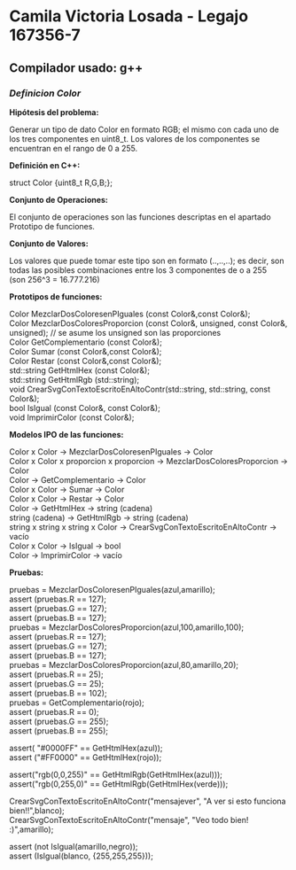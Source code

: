 # Camila Victoria Losada - Legajo 167356-7
## Compilador usado: g++
### *Definicion Color*

**Hipótesis del problema:**  

Generar un tipo de dato Color en formato RGB; el mismo con cada uno de los tres componentes en uint8_t. Los valores de los componentes se encuentran en el rango de 0 a 255.

**Definición en C++:**  

struct Color {uint8_t R,G,B;};


**Conjunto de Operaciones:**  

El conjunto de operaciones son las funciones descriptas en el apartado Prototipo de funciones.  

**Conjunto de Valores:**  

Los valores que puede tomar este tipo son en formato (..,..,..); es decir, son todas las posibles combinaciones entre los 3 componentes de o a 255  
(son 256^3 = 16.777.216)  

**Prototipos de funciones:**  

Color MezclarDosColoresenPIguales (const Color&,const Color&);  
Color MezclarDosColoresProporcion (const Color&, unsigned, const Color&, unsigned); // se asume los unsigned son las proporciones  
Color GetComplementario (const Color&);  
Color Sumar (const Color&,const Color&);  
Color Restar (const Color&,const Color&);  
std::string GetHtmlHex (const Color&);  
std::string GetHtmlRgb (std::string);  
void CrearSvgConTextoEscritoEnAltoContr(std::string, std::string, const Color&);  
bool IsIgual (const Color&, const Color&);  
void ImprimirColor (const Color&);  


**Modelos IPO de las funciones:**  

Color x Color -> MezclarDosColoresenPIguales -> Color  
Color x Color x proporcion x proporcion -> MezclarDosColoresProporcion -> Color  
Color -> GetComplementario -> Color  
Color x Color -> Sumar -> Color  
Color x Color -> Restar -> Color  
Color -> GetHtmlHex -> string (cadena)  
string (cadena) -> GetHtmlRgb -> string (cadena)  
string x string x string x Color -> CrearSvgConTextoEscritoEnAltoContr -> vacío  
Color x Color -> IsIgual -> bool  
Color -> ImprimirColor -> vacío  

**Pruebas:**  

pruebas = MezclarDosColoresenPIguales(azul,amarillo);  
assert (pruebas.R == 127);  
assert (pruebas.G == 127);  
assert (pruebas.B == 127);  
pruebas = MezclarDosColoresProporcion(azul,100,amarillo,100);  
assert (pruebas.R == 127);  
assert (pruebas.G == 127);  
assert (pruebas.B == 127);  
pruebas = MezclarDosColoresProporcion(azul,80,amarillo,20);  
assert (pruebas.R == 25);  
assert (pruebas.G == 25);  
assert (pruebas.B == 102);  
pruebas = GetComplementario(rojo);  
assert (pruebas.R == 0);  
assert (pruebas.G == 255);  
assert (pruebas.B == 255);  


assert( "#0000FF" == GetHtmlHex(azul));  
assert ("#FF0000" == GetHtmlHex(rojo));  


assert("rgb(0,0,255)" == GetHtmlRgb(GetHtmlHex(azul)));  
assert("rgb(0,255,0)" == GetHtmlRgb(GetHtmlHex(verde)));  

CrearSvgConTextoEscritoEnAltoContr("mensajever", "A ver si esto funciona bien!!",blanco);  
CrearSvgConTextoEscritoEnAltoContr("mensaje", "Veo todo bien! :)",amarillo);  

assert (not IsIgual(amarillo,negro));  
assert (IsIgual(blanco, {255,255,255}));  
